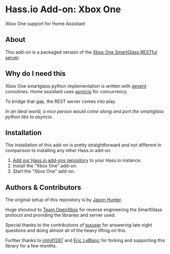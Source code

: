 # Hass.io Add-on: Xbox One

Xbox One support for Home Assistant

## About

This add-on is a packaged version of the [Xbox One SmartGlass RESTful server](https://github.com/OpenXbox/xbox-smartglass-rest-python).

## Why do I need this

Xbox One smartglass python implementation is written with [gevent](http://www.gevent.org) coroutines.
Home assistant uses [asyncio](https://docs.python.org/3/library/asyncio.html) for concurrency.

To bridge that gap, the REST server comes into play.

*In an ideal world, a nice person would come along and port the smartglass python libs to asyncio.*

## Installation

The installation of this add-on is pretty straightforward and not different in
comparison to installing any other Hass.io add-on.

1. [Add our Hass.io add-ons repository](https://github.com/OpenXbox/xboxone-home-assistant) to your Hass.io instance.
2. Install the "Xbox One" add-on.
3. Start the "Xbox One" add-on.


## Authors & Contributors

The original setup of this repository is by [Jason Hunter](https://github.com/hunterjm).

Huge shoutout to [Team OpenXbox](https://github.com/openxbox) for reverse engineering the SmartGlass protocol and providing the libraries and server used.

Special thanks to the contributions of [tuxuser](https://github.com/tuxuser) for answering late night questions and doing almost all of the heavy lifting on this.

Further thanks to [jmhill1287](https://github.com/jmhill1287) and [Eric LeBlanc](https://github.com/ericleb010) for forking and supporting this library for a few months.
